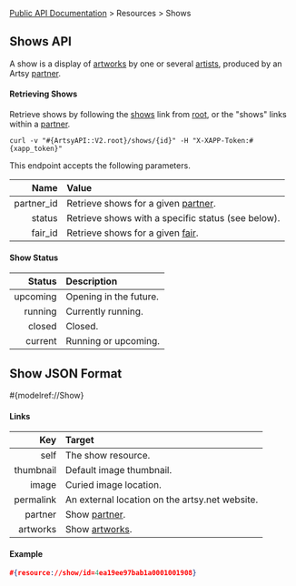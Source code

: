[Public API Documentation](/v2) &gt; Resources &gt; Shows

## Shows API

A show is a display of [artworks](/v2/docs/artworks) by one or several [artists](/v2/docs/artists), produced by an Artsy [partner](/v2/docs/partners).

#### Retrieving Shows

Retrieve shows by following the [shows](#{ArtsyAPI::V2.root}/shows) link from [root](#{ArtsyAPI::V2.root}), or the "shows" links within a [partner](/v2/docs/partners).

```
curl -v "#{ArtsyAPI::V2.root}/shows/{id}" -H "X-XAPP-Token:#{xapp_token}"
```

This endpoint accepts the following parameters.

Name       | Value                                                             |
----------:|:------------------------------------------------------------------|
partner_id | Retrieve shows for a given [partner](/v2/docs/partners).             |
status     | Retrieve shows with a specific status (see below).                |
fair_id    | Retrieve shows for a given [fair](/v2/docs/fairs).                   |

#### Show Status

Status        | Description                                        |
-------------:|:---------------------------------------------------|
upcoming      | Opening in the future.                             |
running       | Currently running.                                 |
closed        | Closed.                                            |
current       | Running or upcoming.                               |

## Show JSON Format

#{modelref://Show}

#### Links

Key        | Target                                          |
----------:|:------------------------------------------------|
self       | The show resource.                              |
thumbnail  | Default image thumbnail.                        |
image      | Curied image location.                          |
permalink  | An external location on the artsy.net website.  |
partner    | Show [partner](/v2/docs/partners).                 |
artworks   | Show [artworks](/v2/docs/artworks).                |

#### Example

``` json
#{resource://show/id=4ea19ee97bab1a0001001908}
```

